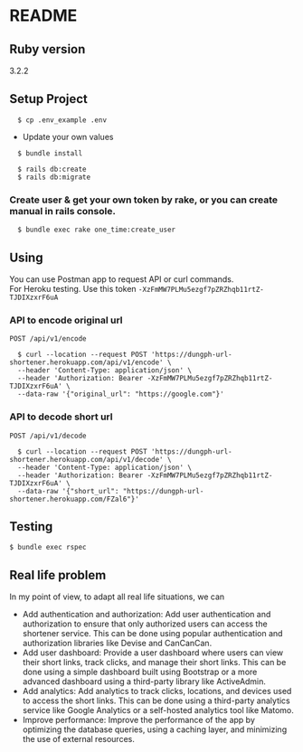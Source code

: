 # README

## Ruby version
  3.2.2

## Setup Project

```command
  $ cp .env_example .env
```
- Update your own values

```command
  $ bundle install
```

```command
  $ rails db:create
  $ rails db:migrate
```

### Create user & get your own token by rake, or you can create manual in rails console.

```command
  $ bundle exec rake one_time:create_user
```

## Using
You can use Postman app to request API or curl commands. \
For Heroku testing. Use this token `-XzFmMW7PLMu5ezgf7pZRZhqb11rtZ-TJDIXzxrF6uA`
### API to encode original url
`POST /api/v1/encode`
```command
  $ curl --location --request POST 'https://dungph-url-shortener.herokuapp.com/api/v1/encode' \
  --header 'Content-Type: application/json' \
  --header 'Authorization: Bearer -XzFmMW7PLMu5ezgf7pZRZhqb11rtZ-TJDIXzxrF6uA' \
  --data-raw '{"original_url": "https://google.com"}'
```

### API to decode short url
`POST /api/v1/decode`
```command
  $ curl --location --request POST 'https://dungph-url-shortener.herokuapp.com/api/v1/decode' \
  --header 'Content-Type: application/json' \
  --header 'Authorization: Bearer -XzFmMW7PLMu5ezgf7pZRZhqb11rtZ-TJDIXzxrF6uA' \
  --data-raw '{"short_url": "https://dungph-url-shortener.herokuapp.com/FZal6"}'
```

## Testing

```command
$ bundle exec rspec
```

## Real life problem
In my point of view, to adapt all real life situations, we can
-  Add authentication and authorization: Add user authentication and authorization to ensure that only authorized users can access the shortener service. This can be done using popular authentication and authorization libraries like Devise and CanCanCan.
- Add user dashboard: Provide a user dashboard where users can view their short links, track clicks, and manage their short links. This can be done using a simple dashboard built using Bootstrap or a more advanced dashboard using a third-party library like ActiveAdmin.
- Add analytics: Add analytics to track clicks, locations, and devices used to access the short links. This can be done using a third-party analytics service like Google Analytics or a self-hosted analytics tool like Matomo.
- Improve performance: Improve the performance of the app by optimizing the database queries, using a caching layer, and minimizing the use of external resources.